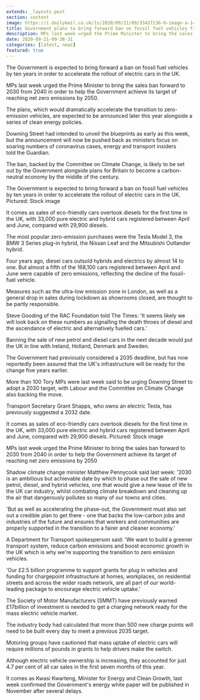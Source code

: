 ```yaml
---
extends: _layouts.post
section: content
image: https://i.dailymail.co.uk/1s/2020/09/21/09/33427136-0-image-a-14_1600677192037.jpg 
title: Government plans to bring forward ban on fossil fuel vehicles from 2040 to 2030 
description: MPs last week urged the Prime Minister to bring the sales ban forward to 2030 from 2040 in order to help the Government achieve its target of reaching net zero emissions by 2050. 
date: 2020-09-21-09-38-31 
categories: [latest, news] 
featured: true 
--- 
```

The Government is expected to bring forward a ban on fossil fuel vehicles by ten years in order to accelerate the rollout of electric cars in the UK.

MPs last week urged the Prime Minister to bring the sales ban forward to 2030 from 2040 in order to help the Government achieve its target of reaching net zero emissions by 2050. 

The plans, which would dramatically accelerate the transition to zero-emission vehicles, are expected to be announced later this year alongside a series of clean energy policies. 

Downing Street had intended to unveil the blueprints as early as this week, but the announcement will now be pushed back as ministers focus on soaring numbers of coronavirus cases, energy and transport insiders told the Guardian.

The ban, backed by the Committee on Climate Change, is likely to be set out by the Government alongside plans for Britain to become a carbon-neutral economy by the middle of the century.

The Government is expected to bring forward a ban on fossil fuel vehicles by ten years in order to accelerate the rollout of electric cars in the UK. Pictured: Stock image

It comes as sales of eco-friendly cars overtook diesels for the first time in the UK, with 33,000 pure electric and hybrid cars registered between April and June, compared with 29,900 diesels.

The most popular zero-emission purchases were the Tesla Model 3, the BMW 3 Series plug-in hybrid, the Nissan Leaf and the Mitsubishi Outlander hybrid. 

Four years ago, diesel cars outsold hybrids and electrics by almost 14 to one. But almost a fifth of the 168,100 cars registered between April and June were capable of zero emissions, reflecting the decline of the fossil-fuel vehicle.

Measures such as the ultra-low emission zone in London, as well as a general drop in sales during lockdown as showrooms closed, are thought to be partly responsible. 

Steve Gooding of the RAC Foundation told The Times: 'It seems likely we will look back on these numbers as signalling the death throes of diesel and the ascendance of electric and alternatively fuelled cars.' 

Banning the sale of new petrol and diesel cars in the next decade would put the UK in line with Ireland, Holland, Denmark and Sweden. 

The Government had previously considered a 2035 deadline, but has now reportedly been assured that the UK's infrastructure will be ready for the change five years earlier.    

More than 100 Tory MPs were last week said to be urging Downing Street to adopt a 2030 target, with Labour and the Committee on Climate Change also backing the move.

Transport Secretary Grant Shapps, who owns an electric Tesla, has previously suggested a 2032 date. 

It comes as sales of eco-friendly cars overtook diesels for the first time in the UK, with 33,000 pure electric and hybrid cars registered between April and June, compared with 29,900 diesels. Pictured: Stock image

MPs last week urged the Prime Minister to bring the sales ban forward to 2030 from 2040 in order to help the Government achieve its target of reaching net zero emissions by 2050

Shadow climate change minister Matthew Pennycook said last week: '2030 is an ambitious but achievable date by which to phase out the sale of new petrol, diesel, and hybrid vehicles, one that would give a new lease of life to the UK car industry, whilst combating climate breakdown and cleaning up the air that dangerously pollutes so many of our towns and cities.

'But as well as accelerating the phase-out, the Government must also set out a credible plan to get there - one that backs the low-carbon jobs and industries of the future and ensures that workers and communities are properly supported in the transition to a fairer and cleaner economy.'

A Department for Transport spokesperson said: 'We want to build a greener transport system, reduce carbon emissions and boost economic growth in the UK which is why we're supporting the transition to zero emission vehicles.

'Our £2.5 billion programme to support grants for plug in vehicles and funding for chargepoint infrastructure at homes, workplaces, on residential streets and across the wider roads network, are all part of our world-leading package to encourage electric vehicle uptake.'

The Society of Motor Manufacturers (SMMT) have previously warned £17billion of investment is needed to get a charging network ready for the mass electric vehicle market.

The industry body had calculated that more than 500 new charge points will need to be built every day to meet a previous 2035 target.

Motoring groups have cautioned that mass uptake of electric cars will require millions of pounds in grants to help drivers make the switch.

Although electric vehicle ownership is increasing, they accounted for just 4.7 per cent of all car sales in the first seven months of this year.

It comes as Kwasi Kwarteng, Minister for Energy and Clean Growth, last week confirmed the Government's energy white paper will be published in November after several delays. 


